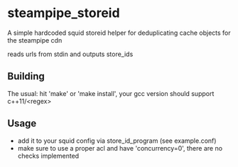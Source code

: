 # steampipe_storeid
A simple hardcoded squid storeid helper for deduplicating cache objects for the steampipe cdn

reads urls from stdin and outputs store_ids

## Building
The usual: hit 'make' or 'make install', your gcc version should support c++11/\<regex\>

## Usage
* add it to your squid config via store_id_program (see example.conf)
* make sure to use a proper acl and have 'concurrency=0', there are no checks implemented
